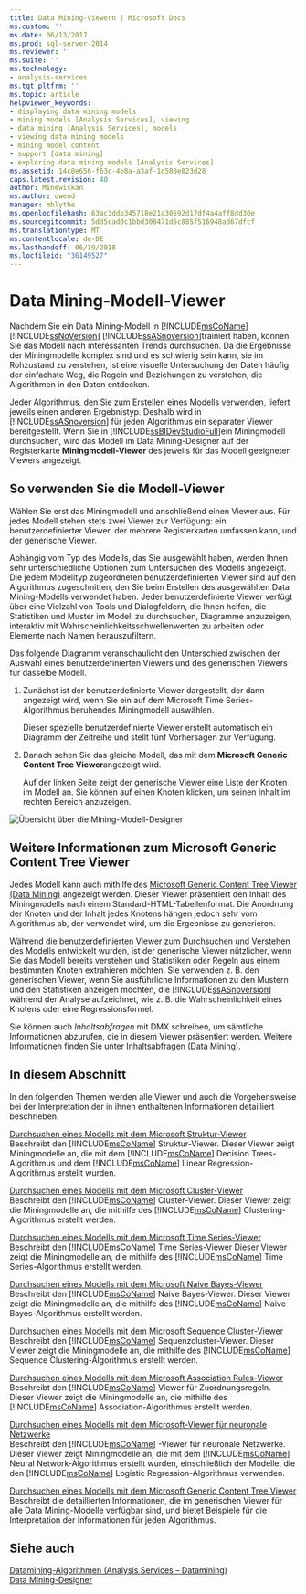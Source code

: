 ```yaml
---
title: Data Mining-Viewern | Microsoft Docs
ms.custom: ''
ms.date: 06/13/2017
ms.prod: sql-server-2014
ms.reviewer: ''
ms.suite: ''
ms.technology:
- analysis-services
ms.tgt_pltfrm: ''
ms.topic: article
helpviewer_keywords:
- displaying data mining models
- mining models [Analysis Services], viewing
- data mining [Analysis Services], models
- viewing data mining models
- mining model content
- support [data mining]
- exploring data mining models [Analysis Services]
ms.assetid: 14c8e656-f63c-4e8a-a3af-1d580e823d28
caps.latest.revision: 40
author: Minewiskan
ms.author: owend
manager: mblythe
ms.openlocfilehash: 63ac3ddb345718e21a30592d17df4a4aff8dd30e
ms.sourcegitcommit: 5dd5cad0c1bbd308471d6c885f516948ad67dfcf
ms.translationtype: MT
ms.contentlocale: de-DE
ms.lasthandoff: 06/19/2018
ms.locfileid: "36149527"
---
```

# <a name="data-mining-model-viewers"></a>Data Mining-Modell-Viewer
  Nachdem Sie ein Data Mining-Modell in [!INCLUDE[msCoName](../../includes/msconame-md.md)] [!INCLUDE[ssNoVersion](../../includes/ssnoversion-md.md)] [!INCLUDE[ssASnoversion](../../includes/ssasnoversion-md.md)]trainiert haben, können Sie das Modell nach interessanten Trends durchsuchen. Da die Ergebnisse der Miningmodelle komplex sind und es schwierig sein kann, sie im Rohzustand zu verstehen, ist eine visuelle Untersuchung der Daten häufig der einfachste Weg, die Regeln und Beziehungen zu verstehen, die Algorithmen in den Daten entdecken.  
  
 Jeder Algorithmus, den Sie zum Erstellen eines Modells verwenden, liefert jeweils einen anderen Ergebnistyp. Deshalb wird in [!INCLUDE[ssASnoversion](../../includes/ssasnoversion-md.md)] für jeden Algorithmus ein separater Viewer bereitgestellt. Wenn Sie in [!INCLUDE[ssBIDevStudioFull](../../includes/ssbidevstudiofull-md.md)]ein Miningmodell durchsuchen, wird das Modell im Data Mining-Designer auf der Registerkarte **Miningmodell-Viewer** des jeweils für das Modell geeigneten Viewers angezeigt.  
  
## <a name="how-to-use-the-model-viewers"></a>So verwenden Sie die Modell-Viewer  
 Wählen Sie erst das Miningmodell und anschließend einen Viewer aus. Für jedes Modell stehen stets zwei Viewer zur Verfügung: ein benutzerdefinierter Viewer, der mehrere Registerkarten umfassen kann, und der generische Viewer.  
  
 Abhängig vom Typ des Modells, das Sie ausgewählt haben, werden Ihnen sehr unterschiedliche Optionen zum Untersuchen des Modells angezeigt. Die jedem Modelltyp zugeordneten benutzerdefinierten Viewer sind auf den Algorithmus zugeschnitten, den Sie beim Erstellen des ausgewählten Data Mining-Modells verwendet haben. Jeder benutzerdefinierte Viewer verfügt über eine Vielzahl von Tools und Dialogfeldern, die Ihnen helfen, die Statistiken und Muster im Modell zu durchsuchen, Diagramme anzuzeigen, interaktiv mit Wahrscheinlichkeitsschwellenwerten zu arbeiten oder Elemente nach Namen herauszufiltern.  
  
 Das folgende Diagramm veranschaulicht den Unterschied zwischen der Auswahl eines benutzerdefinierten Viewers und des generischen Viewers für dasselbe Modell.  
  
1.  Zunächst ist der benutzerdefinierte Viewer dargestellt, der dann angezeigt wird, wenn Sie ein auf dem Microsoft Time Series-Algorithmus beruhendes Miningmodell auswählen.  
  
     Dieser spezielle benutzerdefinierte Viewer erstellt automatisch ein Diagramm der Zeitreihe und stellt fünf Vorhersagen zur Verfügung.  
  
2.  Danach sehen Sie das gleiche Modell, das mit dem **Microsoft Generic Content Tree Viewer**angezeigt wird.  
  
     Auf der linken Seite zeigt der generische Viewer eine Liste der Knoten im Modell an. Sie können auf einen Knoten klicken, um seinen Inhalt im rechten Bereich anzuzeigen.  
  
 ![Übersicht über die Mining-Modell-Designer](../media/generic-mining-model-tab1.gif "Überblick über die Mining-Modell-Designer")  
  
## <a name="more-about-the-microsoft-generic-content-tree-viewer"></a>Weitere Informationen zum Microsoft Generic Content Tree Viewer  
 Jedes Modell kann auch mithilfe des [Microsoft Generic Content Tree Viewer &#40;Data Mining&#41;](../microsoft-generic-content-tree-viewer-data-mining.md) angezeigt werden. Dieser Viewer präsentiert den Inhalt des Miningmodells nach einem Standard-HTML-Tabellenformat. Die Anordnung der Knoten und der Inhalt jedes Knotens hängen jedoch sehr vom Algorithmus ab, der verwendet wird, um die Ergebnisse zu generieren.  
  
 Während die benutzerdefinierten Viewer zum Durchsuchen und Verstehen des Modells entwickelt wurden, ist der generische Viewer nützlicher, wenn Sie das Modell bereits verstehen und Statistiken oder Regeln aus einem bestimmten Knoten extrahieren möchten. Sie verwenden z. B. den generischen Viewer, wenn Sie ausführliche Informationen zu den Mustern und den Statistiken anzeigen möchten, die [!INCLUDE[ssASnoversion](../../includes/ssasnoversion-md.md)] während der Analyse aufzeichnet, wie z. B. die Wahrscheinlichkeit eines Knotens oder eine Regressionsformel.  
  
 Sie können auch *Inhaltsabfragen* mit DMX schreiben, um sämtliche Informationen abzurufen, die in diesem Viewer präsentiert werden. Weitere Informationen finden Sie unter [Inhaltsabfragen &#40;Data Mining&#41;](content-queries-data-mining.md).  
  
## <a name="in-this-section"></a>In diesem Abschnitt  
 In den folgenden Themen werden alle Viewer und auch die Vorgehensweise bei der Interpretation der in ihnen enthaltenen Informationen detailliert beschrieben.  
  
 [Durchsuchen eines Modells mit dem Microsoft Struktur-Viewer](browse-a-model-using-the-microsoft-tree-viewer.md)  
 Beschreibt den [!INCLUDE[msCoName](../../includes/msconame-md.md)] Struktur-Viewer. Dieser Viewer zeigt Miningmodelle an, die mit dem [!INCLUDE[msCoName](../../includes/msconame-md.md)] Decision Trees-Algorithmus und dem [!INCLUDE[msCoName](../../includes/msconame-md.md)] Linear Regression-Algorithmus erstellt wurden.  
  
 [Durchsuchen eines Modells mit dem Microsoft Cluster-Viewer](browse-a-model-using-the-microsoft-cluster-viewer.md)  
 Beschreibt den [!INCLUDE[msCoName](../../includes/msconame-md.md)] Cluster-Viewer. Dieser Viewer zeigt die Miningmodelle an, die mithilfe des [!INCLUDE[msCoName](../../includes/msconame-md.md)] Clustering-Algorithmus erstellt werden.  
  
 [Durchsuchen eines Modells mit dem Microsoft Time Series-Viewer](browse-a-model-using-the-microsoft-time-series-viewer.md)  
 Beschreibt den [!INCLUDE[msCoName](../../includes/msconame-md.md)] Time Series-Viewer Dieser Viewer zeigt die Miningmodelle an, die mithilfe des [!INCLUDE[msCoName](../../includes/msconame-md.md)] Time Series-Algorithmus erstellt werden.  
  
 [Durchsuchen eines Modells mit dem Microsoft Naive Bayes-Viewer](browse-a-model-using-the-microsoft-naive-bayes-viewer.md)  
 Beschreibt den [!INCLUDE[msCoName](../../includes/msconame-md.md)] Naive Bayes-Viewer. Dieser Viewer zeigt die Miningmodelle an, die mithilfe des [!INCLUDE[msCoName](../../includes/msconame-md.md)] Naive Bayes-Algorithmus erstellt werden.  
  
 [Durchsuchen eines Modells mit dem Microsoft Sequence Cluster-Viewer](browse-a-model-using-the-microsoft-sequence-cluster-viewer.md)  
 Beschreibt den [!INCLUDE[msCoName](../../includes/msconame-md.md)] Sequenzcluster-Viewer. Dieser Viewer zeigt die Miningmodelle an, die mithilfe des [!INCLUDE[msCoName](../../includes/msconame-md.md)] Sequence Clustering-Algorithmus erstellt werden.  
  
 [Durchsuchen eines Modells mit dem Microsoft Association Rules-Viewer](browse-a-model-using-the-microsoft-association-rules-viewer.md)  
 Beschreibt den [!INCLUDE[msCoName](../../includes/msconame-md.md)] Viewer für Zuordnungsregeln. Dieser Viewer zeigt die Miningmodelle an, die mithilfe des [!INCLUDE[msCoName](../../includes/msconame-md.md)] Association-Algorithmus erstellt werden.  
  
 [Durchsuchen eines Modells mit dem Microsoft-Viewer für neuronale Netzwerke](browse-a-model-using-the-microsoft-neural-network-viewer.md)  
 Beschreibt den [!INCLUDE[msCoName](../../includes/msconame-md.md)] -Viewer für neuronale Netzwerke. Dieser Viewer zeigt Miningmodelle an, die mit dem [!INCLUDE[msCoName](../../includes/msconame-md.md)] Neural Network-Algorithmus erstellt wurden, einschließlich der Modelle, die den [!INCLUDE[msCoName](../../includes/msconame-md.md)] Logistic Regression-Algorithmus verwenden.  
  
 [Durchsuchen eines Modells mit dem Microsoft Generic Content Tree Viewer](browse-a-model-using-the-microsoft-generic-content-tree-viewer.md)  
 Beschreibt die detaillierten Informationen, die im generischen Viewer für alle Data Mining-Modelle verfügbar sind, und bietet Beispiele für die Interpretation der Informationen für jeden Algorithmus.  
  
## <a name="see-also"></a>Siehe auch  
 [Datamining-Algorithmen &#40;Analysis Services – Datamining&#41;](data-mining-algorithms-analysis-services-data-mining.md)   
 [Data Mining-Designer](data-mining-designer.md)  
  
  